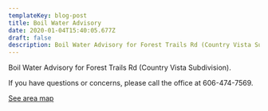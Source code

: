 ```yaml
---
templateKey: blog-post
title: Boil Water Advisory
date: 2020-01-04T15:40:05.677Z
draft: false
description: Boil Water Advisory for Forest Trails Rd (Country Vista Subdivision)
---
```

Boil Water Advisory for Forest Trails Rd (Country Vista Subdivision).

If you have questions or concerns, please call the office at 606-474-7569.

[See area map](https://graysonutilities.geosync.cloud/map)
